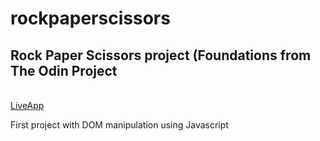 # rockpaperscissors
<h2>Rock Paper Scissors project (Foundations from The Odin Project</h2><br>
<a href="https://aberast.github.io/rockpaperscissors/" target="_blank">LiveApp</a><br>
<p>First project with DOM manipulation using Javascript</p>
